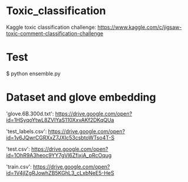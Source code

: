 # Toxic_classification
Kaggle toxic classification challenge: 
https://www.kaggle.com/c/jigsaw-toxic-comment-classification-challenge

# Test
$ python ensemble.py

# Dataset and glove embedding
'glove.6B.300d.txt': https://drive.google.com/open?id=1HSyqoYtwL8ZVIYaS110XxvAKf2DKqQUa

'test_labels.csv': https://drive.google.com/open?id=1v6JQwrCGRXxZ7JXIc53csbtoWTso4T-S

'test.csv': https://drive.google.com/open?id=1OhR9A3heoc9YY7gVl6ZfixjA_pRcOqug

'train.csv': https://drive.google.com/open?id=1V4jIZgRJowhZB5KGhL3_cLxbNeE5-HeS

